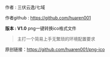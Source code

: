 作者            : 三伏云逸/七域


作者github : https://github.com/huaren001


**版本            : V1.0**
png一键转换ico格式文件


> 主打一个简易上手无繁琐的环境配置要求


原创链接：https://github.com/huaren001/png-ico
